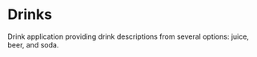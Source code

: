 # Drinks
Drink application providing drink descriptions from several options: juice, beer, and soda.

